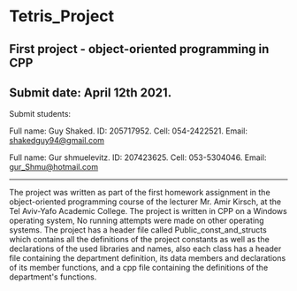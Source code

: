 # Tetris_Project
First project - object-oriented programming in CPP
-------------------------------------------------------
Submit date: April 12th 2021.
-------------------------------------------------------
Submit students:

Full name: Guy Shaked.
ID: 205717952.
Cell: 054-2422521.
Email: shakedguy94@gmail.com

Full name: Gur shmuelevitz.
ID: 207423625.
Cell: 053-5304046.
Email: gur_Shmu@hotmail.com

-------------------------------------------------------
The project was written as part of the first homework assignment in the object-oriented programming course of the lecturer
Mr. Amir Kirsch, at the Tel Aviv-Yafo Academic College.
The project is written in CPP on a Windows operating system,
No running attempts were made on other operating systems.
The project has a header file called Public_const_and_structs which contains all the definitions of the project
constants as well as the declarations of the used libraries and names,
also each class has a header file containing the department definition, its data members and declarations of its member functions,
and a cpp file containing the definitions of the department's functions. 
